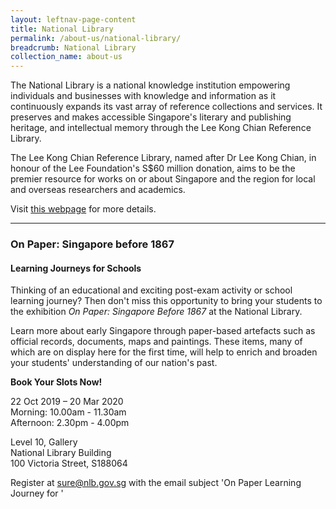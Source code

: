 ```yaml
---
layout: leftnav-page-content
title: National Library
permalink: /about-us/national-library/
breadcrumb: National Library
collection_name: about-us
---
```


The National Library is a national knowledge institution empowering individuals and businesses with knowledge and information as it continuously expands its vast array of reference collections and services. It preserves and makes accessible Singapore's literary and publishing heritage, and intellectual memory through the Lee Kong Chian Reference Library. 

The Lee Kong Chian Reference Library, named after Dr Lee Kong Chian, in honour of the Lee Foundation's S$60 million donation, aims to be the premier resource for works on or about Singapore and the region for local and overseas researchers and academics.

 Visit [this webpage](https://www.nlb.gov.sg/VisitUs/BranchDetails/tabid/140/bid/329/Default.aspx?branch=National+Library+%2f+Lee+Kong+Chian+Reference+Library) for more details.

<hr>

### **On Paper: Singapore before 1867**

#### **Learning Journeys for Schools**

Thinking of an educational and exciting post-exam activity or school learning journey? Then don't miss this opportunity to bring your students to the exhibition *On Paper: Singapore Before 1867* at the National Library. 

Learn more about early Singapore through paper-based artefacts such as official records, documents, maps and paintings. These items, many of which are on display here for the first time, will help to enrich and broaden your students' understanding of our nation's past.

 

**Book Your Slots Now!**

22 Oct 2019 – 20 Mar 2020
<br>Morning: 10.00am - 11.30am
<br>Afternoon: 2.30pm - 4.00pm


Level 10, Gallery
<br>National Library Building
<br>100 Victoria Street, S188064 

Register at [sure@nlb.gov.sg](mailto:sure@nlb.gov.sg)  with the email subject 'On Paper Learning Journey for <school name>' 








